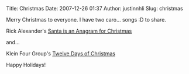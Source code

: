Title: Christmas
Date: 2007-12-26 01:37
Author: justinnhli
Slug: christmas

Merry Christmas to everyone. I have two caro... songs :D to share.

Rick Alexander's [Santa is an Anagram for
Christmas](http://www.rickalexander.com/Santa.htm)

and...

Klein Four Group's [Twelve Days of
Christmas](http://www.youtube.com/watch?v=lH0OLKAXw3I)

Happy Holidays!

